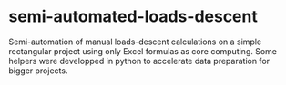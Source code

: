 # semi-automated-loads-descent
 Semi-automation of manual loads-descent calculations on a simple rectangular project using only Excel formulas as core computing. Some helpers were developped in python to accelerate data preparation for bigger projects.
